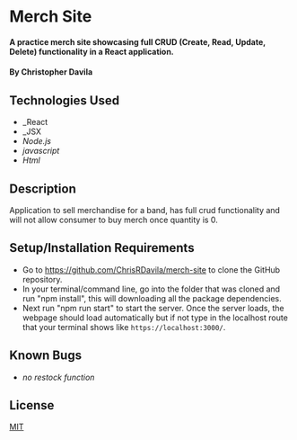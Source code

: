 # Merch Site

#### A practice merch site showcasing full CRUD (Create, Read, Update, Delete) functionality in a React application.

#### By Christopher Davila

## Technologies Used

* _React
* _JSX
* _Node.js_
* _javascript_
* _Html_

## Description
Application to sell merchandise for a band, has full crud functionality and will not allow consumer to buy merch once quantity is 0.

## Setup/Installation Requirements

* Go to https://github.com/ChrisRDavila/merch-site
to clone the GitHub repository.
* In your terminal/command line, go into the folder that was cloned and run "npm install", this will downloading all the package dependencies.
* Next run "npm run start" to start the server. Once the server loads, the webpage should load automatically but if not type in the localhost route that your terminal shows like `https://localhost:3000/`.

## Known Bugs

* _no restock function_

## License
[MIT](https://yourlicesnepage)

